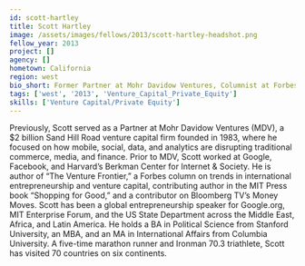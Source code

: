 ```yaml
---
id: scott-hartley
title: Scott Hartley
image: /assets/images/fellows/2013/scott-hartley-headshot.png
fellow_year: 2013
project: []
agency: []
hometown: California
region: west
bio_short: Former Partner at Mohr Davidow Ventures, Columnist at Forbes. Work at Google, Facebook, and Harvard. Education at Stanford and Columbia.
tags: ['west', '2013', 'Venture_Capital_Private_Equity']
skills: ['Venture Capital/Private Equity']
---
```


Previously, Scott served as a Partner at Mohr Davidow Ventures (MDV), a $2 billion Sand Hill Road venture capital firm founded in 1983, where he focused on how mobile, social, data, and analytics are disrupting traditional commerce, media, and finance.  Prior to MDV, Scott worked at Google, Facebook, and Harvard’s Berkman Center for Internet & Society.  He is author of “The Venture Frontier,” a Forbes column on trends in international entrepreneurship and venture capital, contributing author in the MIT Press book “Shopping for Good,” and a contributor on Bloomberg TV’s Money Moves.  Scott has been a global entrepreneurship speaker for Google.org, MIT Enterprise Forum, and the US State Department across the Middle East, Africa, and Latin America.  He holds a BA in Political Science from Stanford University, an MBA, and an MA in International Affairs from Columbia University.  A five-time marathon runner and Ironman 70.3 triathlete, Scott has visited 70 countries on six continents.
